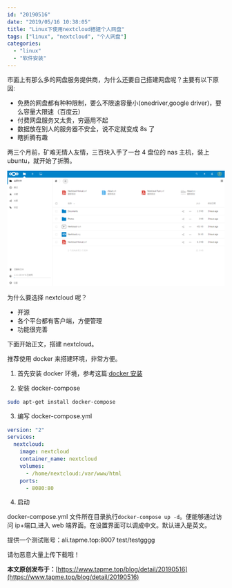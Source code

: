 ```yaml
---
id: "20190516"
date: "2019/05/16 10:38:05"
title: "Linux下使用nextcloud搭建个人网盘"
tags: ["linux", "nextcloud", "个人网盘"]
categories:
  - "linux"
  - "软件安装"
---
```


市面上有那么多的网盘服务提供商，为什么还要自己搭建网盘呢？主要有以下原因:

- 免费的网盘都有种种限制，要么不限速容量小(onedriver,google driver)，要么容量大限速（百度云）
- 付费网盘服务又太贵，穷逼用不起
- 数据放在别人的服务器不安全，说不定就变成 8s 了
- 瞎折腾有趣

两三个月前，矿难无情人友情，三百块入手了一台 4 盘位的 nas 主机，装上 ubuntu，就开始了折腾。

![主界面](https://raw.githubusercontent.com/FleyX/files/master/blogImg/20190516134611.png)

为什么要选择 nextcloud 呢？

- 开源
- 各个平台都有客户端，方便管理
- 功能很完善

下面开始正文，搭建 nextcloud。

推荐使用 docker 来搭建环境，非常方便。

1. 首先安装 docker 环境，参考这篇:[docker 安装](https://www.tapme.top/blog/detail/1.linux下mongodb的配置与安装)

2. 安装 docker-compose

```bash
sudo apt-get install docker-compose
```

3. 编写 docker-compose.yml

```yaml
version: "2"
services:
  nextcloud:
    image: nextcloud
    container_name: nextcloud
    volumes:
      - /home/nextcloud:/var/www/html
    ports:
      - 8080:80
```

4. 启动

docker-compose.yml 文件所在目录执行`docker-compose up -d`。便能够通过访问 ip+端口,进入 web 端界面。在设置界面可以调成中文。默认进入是英文。

提供一个测试账号：ali.tapme.top:8007 test/testgggg

请勿恶意大量上传下载哦！

**本文原创发布于：**[https://www.tapme.top/blog/detail/20190516](https://www.tapme.top/blog/detail/20190516)
